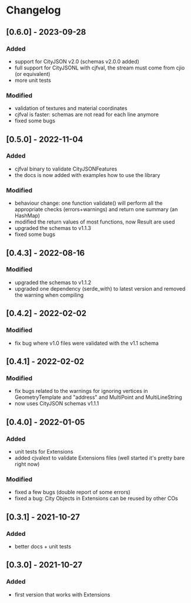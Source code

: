 # Changelog



## [0.6.0] - 2023-09-28
### Added
- support for CityJSON v2.0 (schemas v2.0.0 added)
- full support for CityJSONL with cjfval, the stream must come from cjio (or equivalent)
- more unit tests
### Modified
- validation of textures and material coordinates
- cjfval is faster: schemas are not read for each line anymore
- fixed some bugs


## [0.5.0] - 2022-11-04
### Added
- cjfval binary to validate CityJSONFeatures
- the docs is now added with examples how to use the library
### Modified
- behaviour change: one function validate() will perform all the appropriate checks (errors+warnings) and return one summary (an HashMap)
- modified the return values of most functions, now Result are used
- upgraded the schemas to v1.1.3
- fixed some bugs


## [0.4.3] - 2022-08-16
### Modified
- upgraded the schemas to v1.1.2
- upgraded one dependency (serde_with) to latest version and removed the warning when compiling

## [0.4.2] - 2022-02-02
### Modified
- fix bug where v1.0 files were validated with the v1.1 schema

## [0.4.1] - 2022-02-02
### Modified
- fix bugs related to the warnings for ignoring vertices in GeometryTemplate and "address" and MultiPoint and MultiLineString 
- now uses CityJSON schemas v1.1.1


## [0.4.0] - 2022-01-05
### Added
- unit tests for Extensions
- added cjvalext to validate Extensions files (well started it's pretty bare right now)
### Modified
- fixed a few bugs (double report of some errors)
- fixed a bug: City Objects in Extensions can be reused by other COs


## [0.3.1] - 2021-10-27
### Added
- better docs + unit tests


## [0.3.0] - 2021-10-27
### Added
- first version that works with Extensions